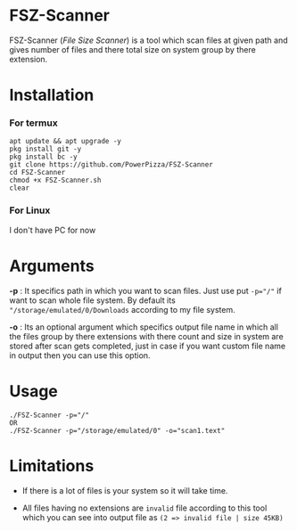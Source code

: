 # FSZ-Scanner
FSZ-Scanner (*File Size Scanner*) is a tool which scan files at given path and gives number of files and there total size on system group by there extension.  

# Installation
### For termux
```
apt update && apt upgrade -y
pkg install git -y
pkg install bc -y
git clone https://github.com/PowerPizza/FSZ-Scanner
cd FSZ-Scanner
chmod +x FSZ-Scanner.sh
clear
```
### For Linux
I don't have PC for now

# Arguments
**-p** : It specifics path in which you want to scan files. Just use put `-p="/"` if want to scan whole file system. By default its `"/storage/emulated/0/Downloads` according to my file system.

**-o** : Its an optional argument which specifics output file name in which all the files group by there extensions with there count and size in system are stored after scan gets completed, just in case if you want custom file name in output then you can use this option.

# Usage
```
./FSZ-Scanner -p="/"
OR
./FSZ-Scanner -p="/storage/emulated/0" -o="scan1.text"
```

# Limitations
* If there is a lot of files is your system so it will take time.

* All files having no extensions are `invalid` file according to this tool which you can see into output file as `(2 => invalid file | size 45KB)`
